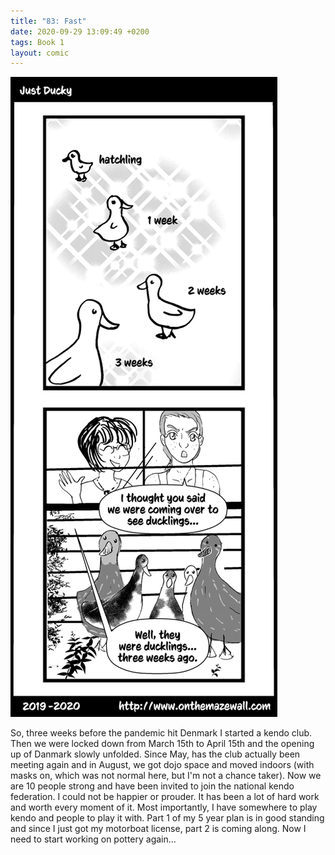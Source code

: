 ```yaml
---
title: "83: Fast"
date: 2020-09-29 13:09:49 +0200
tags: Book 1
layout: comic
---
```


![83: Fast](/comics/Book_1_-_083_Fast.png)

So, three weeks before the pandemic hit Denmark I started a kendo club. Then we were locked down from March 15th to April 15th and the opening up of Danmark slowly unfolded. Since May, has the club actually been meeting again and in August, we got dojo space and moved indoors (with masks on, which was not normal here, but I'm not a chance taker). Now we are 10 people strong and have been invited to join the national kendo federation. I could not be happier or prouder. It has been a lot of hard work and worth every moment of it. Most importantly, I have somewhere to play kendo and people to play it with. Part 1 of my 5 year plan is in good standing and since I just got my motorboat license, part 2 is coming along. Now I need to start working on pottery again...